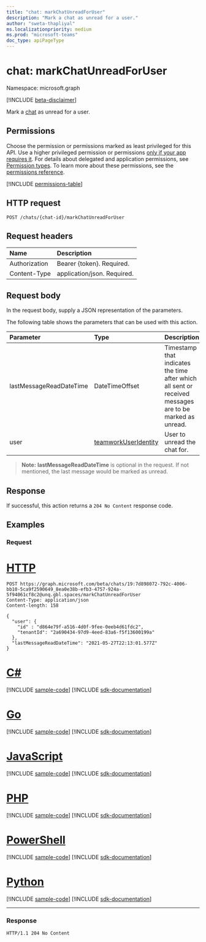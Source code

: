 ```yaml
---
title: "chat: markChatUnreadForUser"
description: "Mark a chat as unread for a user."
author: "sweta-thapliyal"
ms.localizationpriority: medium
ms.prod: "microsoft-teams"
doc_type: apiPageType
---
```


# chat: markChatUnreadForUser
Namespace: microsoft.graph

[!INCLUDE [beta-disclaimer](../../includes/beta-disclaimer.md)]

Mark a [chat](../resources/chat.md) as unread for a user.

## Permissions
Choose the permission or permissions marked as least privileged for this API. Use a higher privileged permission or permissions [only if your app requires it](/graph/permissions-overview#best-practices-for-using-microsoft-graph-permissions). For details about delegated and application permissions, see [Permission types](/graph/permissions-overview#permission-types). To learn more about these permissions, see the [permissions reference](/graph/permissions-reference).

<!-- { "blockType": "permissions", "name": "chat_markchatunreadforuser" } -->
[!INCLUDE [permissions-table](../includes/permissions/chat-markchatunreadforuser-permissions.md)]

## HTTP request

<!-- {
  "blockType": "ignored"
}
-->
``` http
POST /chats/{chat-id}/markChatUnreadForUser
```

## Request headers
|Name|Description|
|:---|:---|
|Authorization|Bearer {token}. Required.|
|Content-Type|application/json. Required.|

## Request body
In the request body, supply a JSON representation of the parameters.

The following table shows the parameters that can be used with this action.

|Parameter|Type|Description|
|:---|:---|:---|
|lastMessageReadDateTime|DateTimeOffset|Timestamp that indicates the time after which all sent or received messages are to be marked as unread.|
|user|[teamworkUserIdentity](../resources/teamworkuseridentity.md)|User to unread the chat for.|

> **Note:** **lastMessageReadDateTime** is optional in the request. If not mentioned, the last message would be marked as unread.

## Response

If successful, this action returns a `204 No Content` response code.

## Examples

### Request

# [HTTP](#tab/http)
<!-- {
  "blockType": "request",
  "name": "chat_markchatunreadforuser",
  "sampleKeys": ["19:7d898072-792c-4006-bb10-5ca9f2590649_8ea0e38b-efb3-4757-924a-5f94061cf8c2@unq.gbl.spaces"]
}
-->
``` http
POST https://graph.microsoft.com/beta/chats/19:7d898072-792c-4006-bb10-5ca9f2590649_8ea0e38b-efb3-4757-924a-5f94061cf8c2@unq.gbl.spaces/markChatUnreadForUser
Content-Type: application/json
Content-length: 158

{
  "user": {
    "id" : "d864e79f-a516-4d0f-9fee-0eeb4d61fdc2",
    "tenantId": "2a690434-97d9-4eed-83a6-f5f13600199a"
  },
  "lastMessageReadDateTime": "2021-05-27T22:13:01.577Z"
}
```

# [C#](#tab/csharp)
[!INCLUDE [sample-code](../includes/snippets/csharp/chat-markchatunreadforuser-csharp-snippets.md)]
[!INCLUDE [sdk-documentation](../includes/snippets/snippets-sdk-documentation-link.md)]

# [Go](#tab/go)
[!INCLUDE [sample-code](../includes/snippets/go/chat-markchatunreadforuser-go-snippets.md)]
[!INCLUDE [sdk-documentation](../includes/snippets/snippets-sdk-documentation-link.md)]

# [JavaScript](#tab/javascript)
[!INCLUDE [sample-code](../includes/snippets/javascript/chat-markchatunreadforuser-javascript-snippets.md)]
[!INCLUDE [sdk-documentation](../includes/snippets/snippets-sdk-documentation-link.md)]

# [PHP](#tab/php)
[!INCLUDE [sample-code](../includes/snippets/php/chat-markchatunreadforuser-php-snippets.md)]
[!INCLUDE [sdk-documentation](../includes/snippets/snippets-sdk-documentation-link.md)]

# [PowerShell](#tab/powershell)
[!INCLUDE [sample-code](../includes/snippets/powershell/chat-markchatunreadforuser-powershell-snippets.md)]
[!INCLUDE [sdk-documentation](../includes/snippets/snippets-sdk-documentation-link.md)]

# [Python](#tab/python)
[!INCLUDE [sample-code](../includes/snippets/python/chat-markchatunreadforuser-python-snippets.md)]
[!INCLUDE [sdk-documentation](../includes/snippets/snippets-sdk-documentation-link.md)]

---

### Response

<!-- {
  "blockType": "response",
  "truncated": true
}
-->
``` http
HTTP/1.1 204 No Content
```

